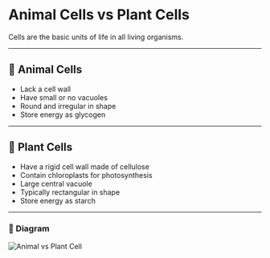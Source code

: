 # Animal Cells vs Plant Cells

Cells are the basic units of life in all living organisms.

---

## 🐾 Animal Cells

- Lack a cell wall
- Have small or no vacuoles
- Round and irregular in shape
- Store energy as glycogen

---

## 🌿 Plant Cells

- Have a rigid cell wall made of cellulose
- Contain chloroplasts for photosynthesis
- Large central vacuole
- Typically rectangular in shape
- Store energy as starch

---

### 🔬 Diagram

![Animal vs Plant Cell](https://upload.wikimedia.org/wikipedia/commons/thumb/b/bb/Animal_Cell_and_Plant_Cell.svg/800px-Animal_Cell_and_Plant_Cell.svg.png)